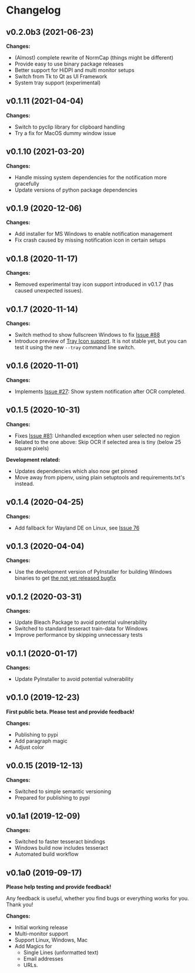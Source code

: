 # Changelog

## v0.2.0b3 (2021-06-23)

**Changes:**

- (Almost) complete rewrite of NormCap (things might be different)
- Provide easy to use binary package releases
- Better support for HiDPI and multi monitor setups
- Switch from Tk to Qt as UI Framework
- System tray support (experimental)

## v0.1.11 (2021-04-04)

**Changes:**

- Switch to pyclip library for clipboard handling
- Try a fix for MacOS dummy window issue

## v0.1.10 (2021-03-20)

**Changes:**

- Handle missing system dependencies for the notification more gracefully
- Update versions of python package dependencies

## v0.1.9 (2020-12-06)

**Changes:**

- Add installer for MS Windows to enable notification management
- Fix crash caused by missing notification icon in certain setups

## v0.1.8 (2020-11-17)

**Changes:**

- Removed experimental tray icon support introduced in v0.1.7 (has caused unexpected
  issues).

## v0.1.7 (2020-11-14)

**Changes:**

- Switch method to show fullscreen Windows to fix
  [Issue #88](https://github.com/dynobo/normcap/issues/88)
- Introduce preview of [Tray Icon support](https://github.com/dynobo/normcap/issues/82).
  It is not stable yet, but you can test it using the new `--tray` command line switch.

## v0.1.6 (2020-11-01)

**Changes:**

- Implements [Issue #27](https://github.com/dynobo/normcap/issues/27): Show system
  notification after OCR completed.

## v0.1.5 (2020-10-31)

**Changes:**

- Fixes [Issue #81](https://github.com/dynobo/normcap/issues/81): Unhandled exception
  when user selected no region
- Related to the one above: Skip OCR if selected area is tiny (below 25 square pixels)

**Development related:**

- Updates dependencies which also now get pinned
- Move away from pipenv, using plain setuptools and requirements.txt's instead.

## v0.1.4 (2020-04-25)

**Changes:**

- Add fallback for Wayland DE on Linux, see
  [Issue 76](https://github.com/dynobo/normcap/issues/76#issue-605722434)

## v0.1.3 (2020-04-04)

**Changes:**

- Use the development version of PyInstaller for building Windows binaries to get
  [the not yet released bugfix](https://github.com/pyinstaller/pyinstaller/commit/91481570517707fc70aa70dca9eb986c61eac35d)

## v0.1.2 (2020-03-31)

**Changes:**

- Update Bleach Package to avoid potential vulnerability
- Switched to standard tesseract train-data for Windows
- Improve performance by skipping unnecessary tests

## v0.1.1 (2020-01-17)

**Changes:**

- Update PyInstaller to avoid potential vulnerability

## v0.1.0 (2019-12-23)

**First public beta. Please test and provide feedback!**

**Changes:**

- Publishing to pypi
- Add paragraph magic
- Adjust color

## v0.0.15 (2019-12-13)

**Changes:**

- Switched to simple semantic versioning
- Prepared for publishing to pypi

## v0.1a1 (2019-12-09)

**Changes:**

- Switched to faster tesseract bindings
- Windows build now includes tesseract
- Automated build workflow

## v0.1a0 (2019-09-17)

**Please help testing and provide feedback!**

Any feedback is useful, whether you find bugs or everything works for you. Thank you!

**Changes:**

- Initial working release
- Multi-monitor support
- Support Linux, Windows, Mac
- Add Magics for
  - Single Lines (unformatted text)
  - Email addresses
  - URLs.
